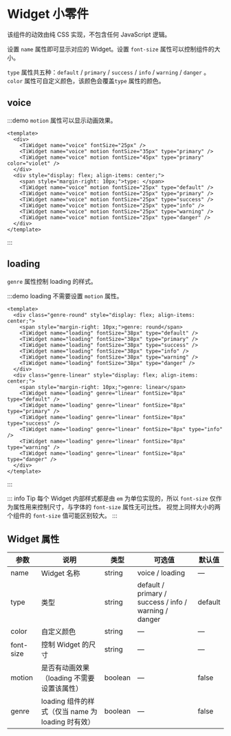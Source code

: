 # Widget 小零件
该组件的动效由纯 CSS 实现，不包含任何 JavaScript 逻辑。

设置 `name` 属性即可显示对应的 Widget。设置 `font-size` 属性可以控制组件的大小。

`type` 属性共五种：`default` / `primary` / `success` / `info` / `warning` / `danger` 。  
`color` 属性可自定义颜色，该颜色会覆盖`type` 属性的颜色。

## voice

:::demo `motion` 属性可以显示动画效果。
```vue
<template>
  <div>
    <TiWidget name="voice" fontSize="25px" />
    <TiWidget name="voice" motion fontSize="35px" type="primary" />
    <TiWidget name="voice" motion fontSize="45px" type="primary" color="violet" />
  </div>
  <div style="display: flex; align-items: center;">
    <span style="margin-right: 10px;">type: </span>
    <TiWidget name="voice" motion fontSize="25px" type="default" />
    <TiWidget name="voice" motion fontSize="25px" type="primary" />
    <TiWidget name="voice" motion fontSize="25px" type="success" />
    <TiWidget name="voice" motion fontSize="25px" type="info" />
    <TiWidget name="voice" motion fontSize="25px" type="warning" />
    <TiWidget name="voice" motion fontSize="25px" type="danger" />
  </div>
</template>
```
:::

## loading
`genre` 属性控制 loading 的样式。

:::demo loading 不需要设置 `motion` 属性。
```vue
<template>
  <div class="genre-round" style="display: flex; align-items: center;">
    <span style="margin-right: 10px;">genre: round</span>
    <TiWidget name="loading" fontSize="38px" type="default" />
    <TiWidget name="loading" fontSize="38px" type="primary" />
    <TiWidget name="loading" fontSize="38px" type="success" />
    <TiWidget name="loading" fontSize="38px" type="info" />
    <TiWidget name="loading" fontSize="38px" type="warning" />
    <TiWidget name="loading" fontSize="38px" type="danger" />
  </div>
  <div class="genre-linear" style="display: flex; align-items: center;">
    <span style="margin-right: 10px;">genre: linear</span>
    <TiWidget name="loading" genre="linear" fontSize="8px" type="default" />
    <TiWidget name="loading" genre="linear" fontSize="8px" type="primary" />
    <TiWidget name="loading" genre="linear" fontSize="8px" type="success" />
    <TiWidget name="loading" genre="linear" fontSize="8px" type="info" />
    <TiWidget name="loading" genre="linear" fontSize="8px" type="warning" />
    <TiWidget name="loading" genre="linear" fontSize="8px" type="danger" />
  </div>
</template>
```
:::

::: info Tip
每个 Widget 内部样式都是由 `em` 为单位实现的，所以 `font-size` 仅作为属性用来控制尺寸，与字体的 `font-size` 属性无可比性。
视觉上同样大小的两个组件的 `font-size` 值可能区别较大。
:::

## Widget 属性
| 参数      | 说明    | 类型    | 可选值                                              | 默认值  |
| -------- | ------ | ------- | -------------------------------------------------- | ------- |
| name     | Widget 名称 | string  | voice / loading                                | —       |
| type     | 类型 | string | default / primary / success / info / warning / danger  | default |
| color    | 自定义颜色 | string  | —                                                | —       |
| font-size | 控制 Widget 的尺寸 | string  | —                                       | —       |
| motion   | 是否有动画效果（loading 不需要设置该属性） | boolean | —                    | false   |
| genre   | loading 组件的样式（仅当 name 为 loading 时有效） | boolean | —             | false   |


    

